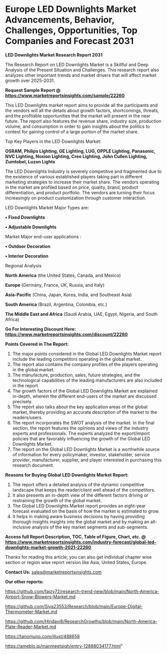 # Europe LED Downlights Market Advancements, Behavior, Challenges, Opportunities, Top Companies and Forecast 2031

<strong>LED Downlights Market Research Report 2031</strong>

The Research Report on LED Downlights Market is a Skillful and Deep Analysis of the Present Situation and Challenges. This research report also analyzes other important trends and market drivers that will affect market growth over 2025-2031.

<strong>Request Sample Report @ <a href=https://www.marketreportsinsights.com/sample/22260>https://www.marketreportsinsights.com/sample/22260</a></strong>

This LED Downlights market report aims to provide all the participants and the vendors will all the details about growth factors, shortcomings, threats, and the profitable opportunities that the market will present in the near future. The report also features the revenue share, industry size, production volume, and consumption in order to gain insights about the politics to contest for gaining control of a large portion of the market share.

Top Key Players in the LED Downlights Market:

<strong>OSRAM, Philips Lighting, GE Lighting, LUG, OPPLE Lighting, Panasonic, NVC Lighting, Noxion Lighting, Cree Lighting, John Cullen Lighting, Zumtobel, Luzon Lights</strong>

The LED Downlights Industry is severely competitive and fragmented due to the existence of various established players taking part in different marketing strategies to increase their market share. The vendors operating in the market are profiled based on price, quality, brand, product differentiation, and product portfolio. The vendors are turning their focus increasingly on product customization through customer interaction.

LED Downlights Market Major Types are:

<strong>• Fixed Downlights

• Adjustable Downlights</strong>

Market Major end-user applications :

<strong>• Outdoor Decoration

• Interior Decoration</strong>

Regional Analysis

</u><strong><b>North America</b></strong> (the United States, Canada, and Mexico)

<strong><b>Europe </b></strong>(Germany, France, UK, Russia, and Italy)

<strong><b>Asia-Pacific</b></strong> (China, Japan, Korea, India, and Southeast Asia)

<strong><b>South America</b></strong> (Brazil, Argentina, Colombia, etc.)

<strong><b>The Middle East and Africa</b></strong> (Saudi Arabia, UAE, Egypt, Nigeria, and South Africa)

<strong>Go For Interesting Discount Here: <a href=https://www.marketreportsinsights.com/discount/22260>https://www.marketreportsinsights.com/discount/22260</a></strong>

<strong>Points Covered in The Report:</strong>
<ol>
  <li>The major points considered in the Global LED Downlights Market report include the leading competitors operating in the global market.</li>
  <li>The report also contains the company profiles of the players operating in the global market.</li>
  <li>The manufacture, production, sales, future strategies, and the technological capabilities of the leading manufacturers are also included in the report.</li>
  <li>The growth factors of the Global LED Downlights Market are explained in-depth, wherein the different end-users of the market are discussed precisely.</li>
  <li>The report also talks about the key application areas of the global market, thereby providing an accurate description of the market to the readers/users.</li>
  <li>The report incorporates the SWOT analysis of the market. In the final section, the report features the opinions and views of the industry experts and professionals. The experts analyzed the export/import policies that are favorably influencing the growth of the Global LED Downlights Market.</li>
  <li>The report on the Global LED Downlights Market is a worthwhile source of information for every policymaker, investor, stakeholder, service provider, manufacturer, supplier, and player interested in purchasing this research document.</li>
</ol>
<strong>Reasons for Buying Global LED Downlights Market Report:</strong>

<ol>
  <li>The report offers a detailed analysis of the dynamic competitive landscape that keeps the reader/client well ahead of the competitors.</li>
  <li>It also presents an in-depth view of the different factors driving or restraining the growth of the global market.</li>
  <li>The Global LED Downlights Market report provides an eight-year forecast evaluated on the basis of how the market is estimated to grow.</li>
  <li>It helps in making aware business decisions by having providing thorough insights insights into the global market and by making an all-inclusive analysis of the key market segments and sub-segments.</li>
</ol>
<strong>Access full Report Description, TOC, Table of Figure, Chart, etc. @ <a href=https://www.marketreportsinsights.com/industry-forecast/global-led-downlights-market-growth-2021-22260>https://www.marketreportsinsights.com/industry-forecast/global-led-downlights-market-growth-2021-22260</a></strong>


Thanks for reading this article; you can also get individual chapter wise section or region wise report version like Asia, United States, Europe.

<strong>Contact Us:</strong>
sales@marketreportsinsights.com

<strong>Our other reports:</strong>

<a href=https://github.com/faizy72/research-trend-new/blob/main/North-America-Airport-Snow-Blowers-Market.md>https://github.com/faizy72/research-trend-new/blob/main/North-America-Airport-Snow-Blowers-Market.md</a>

<a href=https://github.com/Siya23553/Research/blob/main/Europe-Digital-Thermometer-Market.md>https://github.com/Siya23553/Research/blob/main/Europe-Digital-Thermometer-Market.md</a>

<a href=https://github.com/Hindavi8/ResearchGrowths/blob/main/North-America-Plate-Reader-Market.md>https://github.com/Hindavi8/ResearchGrowths/blob/main/North-America-Plate-Reader-Market.md</a>

<a href=https://tanomuno.com/illust/488658>https://tanomuno.com/illust/488658</a>

<a href=https://ameblo.jp/manmeetsigh/entry-12888034177.html>https://ameblo.jp/manmeetsigh/entry-12888034177.html</a>"
